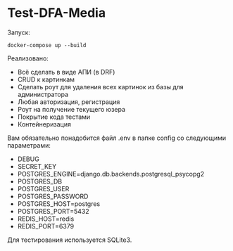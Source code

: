 # Test-DFA-Media

Запуск:
```
docker-compose up --build
```

Реализовано:
- Всё сделать в виде АПИ (в DRF)
- CRUD к картинкам
- Сделать роут для удаления всех картинок из базы для администратора
- Любая авторизация, регистрация
- Роут на получение текущего юзера
- Покрытие кода тестами
- Контейнеризация

Вам обязательно понадобится файл .env в папке config со следующими параметрами:
- DEBUG
- SECRET_KEY
- POSTGRES_ENGINE=django.db.backends.postgresql_psycopg2
- POSTGRES_DB
- POSTGRES_USER
- POSTGRES_PASSWORD
- POSTGRES_HOST=postgres
- POSTGRES_PORT=5432
- REDIS_HOST=redis
- REDIS_PORT=6379

Для тестирования используется SQLite3.
